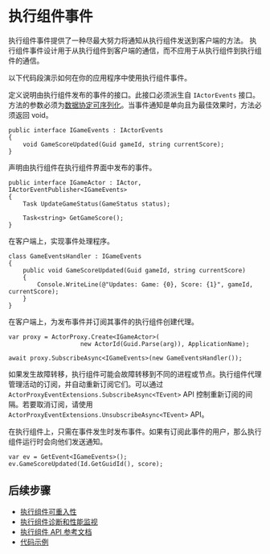 <properties
    pageTitle="基于角色的 Azure 微服务中的事件 | Azure"
    description="Service Fabric Reliable Actors 的事件简介。"
    services="service-fabric"
    documentationcenter=".net"
    author="vturecek"
    manager="timlt"
    editor=""
    translationtype="Human Translation" />
<tags
    ms.assetid="aa01b0f7-8f88-403a-bfe1-5aba00312c24"
    ms.service="service-fabric"
    ms.devlang="dotnet"
    ms.topic="article"
    ms.tgt_pltfrm="NA"
    ms.workload="NA"
    ms.date="03/02/2017"
    wacn.date="04/24/2017"
    ms.author="amanbha"
    ms.sourcegitcommit="a114d832e9c5320e9a109c9020fcaa2f2fdd43a9"
    ms.openlocfilehash="d2eedf435c2b7ef75f6bccd8da2a037fb0ea4c59"
    ms.lasthandoff="04/14/2017" />

# <a name="actor-events"></a>执行组件事件
执行组件事件提供了一种尽最大努力将通知从执行组件发送到客户端的方法。 执行组件事件设计用于从执行组件到客户端的通信，而不应用于从执行组件到执行组件的通信。

以下代码段演示如何在你的应用程序中使用执行组件事件。

定义说明由执行组件发布的事件的接口。此接口必须派生自 `IActorEvents` 接口。方法的参数必须为[数据协定可序列化](/documentation/articles/service-fabric-reliable-actors-notes-on-actor-type-serialization/)。当事件通知是单向且为最佳效果时，方法必须返回 void。


	public interface IGameEvents : IActorEvents
	{
	    void GameScoreUpdated(Guid gameId, string currentScore);
	}


声明由执行组件在执行组件界面中发布的事件。


	public interface IGameActor : IActor, IActorEventPublisher<IGameEvents>
	{
	    Task UpdateGameStatus(GameStatus status);
	
	    Task<string> GetGameScore();
	}


在客户端上，实现事件处理程序。


	class GameEventsHandler : IGameEvents
	{
	    public void GameScoreUpdated(Guid gameId, string currentScore)
	    {
	        Console.WriteLine(@"Updates: Game: {0}, Score: {1}", gameId, currentScore);
	    }
	}


在客户端上，为发布事件并订阅其事件的执行组件创建代理。


	var proxy = ActorProxy.Create<IGameActor>(
	                    new ActorId(Guid.Parse(arg)), ApplicationName);
	
	await proxy.SubscribeAsync<IGameEvents>(new GameEventsHandler());


如果发生故障转移，执行组件可能会故障转移到不同的进程或节点。执行组件代理管理活动的订阅，并自动重新订阅它们。可以通过 `ActorProxyEventExtensions.SubscribeAsync<TEvent>` API 控制重新订阅的间隔。若要取消订阅，请使用 `ActorProxyEventExtensions.UnsubscribeAsync<TEvent>` API。

在执行组件上，只需在事件发生时发布事件。如果有订阅此事件的用户，那么执行组件运行时会向他们发送通知。


	var ev = GetEvent<IGameEvents>();
	ev.GameScoreUpdated(Id.GetGuidId(), score);

## <a name="next-steps"></a>后续步骤
* [执行组件可重入性](/documentation/articles/service-fabric-reliable-actors-reentrancy/)
* [执行组件诊断和性能监视](/documentation/articles/service-fabric-reliable-actors-diagnostics/)
* [执行组件 API 参考文档](https://msdn.microsoft.com/zh-cn/library/azure/dn971626.aspx)
* [代码示例](https://github.com/Azure/servicefabric-samples)
<!--Update_Description:add anchors to sub titles-->